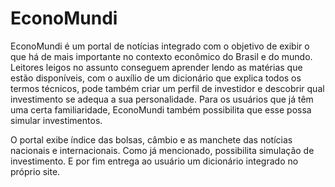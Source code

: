 # EconoMundi

EconoMundi é um portal de notícias integrado com o objetivo de exibir o que há de mais importante no contexto econômico do Brasil e do mundo. Leitores leigos no assunto conseguem aprender lendo as matérias que estão disponíveis, com o auxílio de um dicionário que explica todos os termos técnicos, pode também criar um perfil de investidor e descobrir qual investimento se adequa a sua personalidade. Para os usuários que já têm uma certa familiaridade, EconoMundi também possibilita que esse possa simular investimentos.

O portal exibe índice das bolsas, câmbio e as manchete das notícias nacionais e internacionais. Como já mencionado, possibilita simulação de investimento. E por fim entrega ao usuário um dicionário integrado no próprio site.
